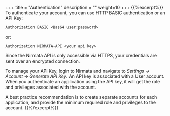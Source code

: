 +++
title = "Authentication"
description = ""
weight=10
+++
{{%excerpt%}}
To authenticate your account, you can use HTTP BASIC authentication or
an API Key:

    Authorization BASIC <Bas64 user:password>

or:

    Authorization NIRMATA-API <your api key>

Since the Nirmata API is only accessible via HTTPS, your credentials are
sent over an encrypted connection.

To manage your API Key, login to Nirmata and navigate to *Settings ->
Account -> Generate API Key*. An API key is associated with a User
account. When you authenticate an application using the API key, it will
get the role and privileges associated with the account.

A best practice recommendation is to create separate accounts for each
application, and provide the minimum required role and privileges to the
account.
{{%/excerpt%}}

